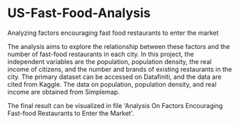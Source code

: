 # US-Fast-Food-Analysis
Analyzing factors encouraging fast food restaurants to enter the market

The analysis aims to explore the relationship between these factors and the number of fast-food restaurants in each city. 
In this project, the independent variables are the population, population density, the real income of citizens, and the number and brands of existing restaurants in the city. 
The primary dataset can be accessed on Datafiniti, and the data are cited from Kaggle. The data on population, population density, and real income are obtained from Simplemap.

The final result can be visualized in file 'Analysis On Factors Encouraging Fast-food Restaurants to Enter the Market'.
